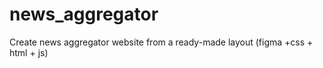 # news_aggregator
Create news aggregator website from a ready-made layout  (figma +css + html + js)
